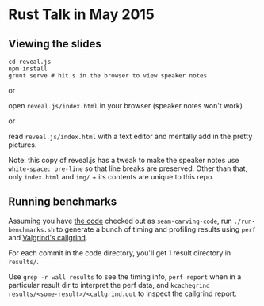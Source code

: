 Rust Talk in May 2015
=====================

Viewing the slides
------------------

```
cd reveal.js
npm install
grunt serve # hit s in the browser to view speaker notes
```

or 

open `reveal.js/index.html` in your browser (speaker notes won't work)

or

read `reveal.js/index.html` with a text editor and mentally add in the pretty pictures.

Note: this copy of reveal.js has a tweak to make the speaker notes use `white-space: pre-line` so that line breaks are preserved. Other than that, only `index.html` and `img/` + its contents are unique to this repo.

Running benchmarks
------------------
Assuming you have [the code](https://github.com/caspark/2015-05-rust-perf-talk-code) checked out as `seam-carving-code`, run `./run-benchmarks.sh` to generate a bunch of timing and profiling results using `perf` and [Valgrind's callgrind](http://valgrind.org/docs/manual/cl-manual.html).

For each commit in the code directory, you'll get 1 result directory in `results/`.

Use `grep -r wall results` to see the timing info, `perf report` when in a particular result dir to interpret the perf data, and `kcachegrind results/<some-result>/<callgrind.out` to inspect the callgrind report.

